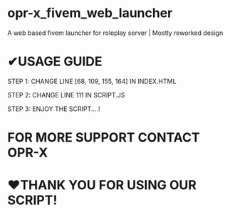 # opr-x_fivem_web_launcher
 A web based fivem launcher for roleplay server | Mostly reworked design



 # ✔USAGE GUIDE

 STEP 1:
 CHANGE LINE [68, 109, 155, 164] IN INDEX.HTML

 STEP 2:
 CHANGE LINE 111 IN SCRIPT.JS

 STEP 3:
 ENJOY THE SCRIPT....!


 # FOR MORE SUPPORT CONTACT OPR-X


# ❤THANK YOU FOR USING OUR SCRIPT!